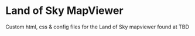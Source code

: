 Land of Sky MapViewer
=========

Custom html, css & config files for the Land of Sky mapviewer found at TBD